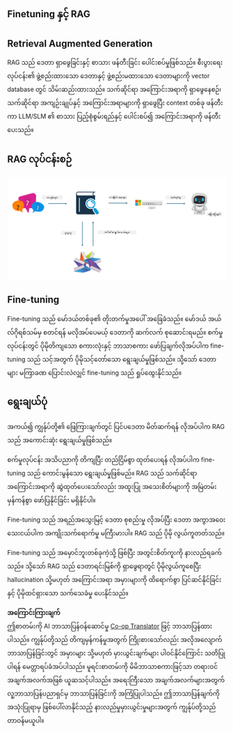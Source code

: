 <!--
CO_OP_TRANSLATOR_METADATA:
{
  "original_hash": "e4e010400c2918557b36bb932a14004c",
  "translation_date": "2025-07-17T09:32:17+00:00",
  "source_file": "md/03.FineTuning/FineTuning_vs_RAG.md",
  "language_code": "my"
}
-->
## Finetuning နှင့် RAG

## Retrieval Augmented Generation

RAG သည် ဒေတာ ရှာဖွေခြင်းနှင့် စာသား ဖန်တီးခြင်း ပေါင်းစပ်မှုဖြစ်သည်။ စီးပွားရေးလုပ်ငန်း၏ ဖွဲ့စည်းထားသော ဒေတာနှင့် ဖွဲ့စည်းမထားသော ဒေတာများကို vector database တွင် သိမ်းဆည်းထားသည်။ သက်ဆိုင်ရာ အကြောင်းအရာကို ရှာဖွေနေစဉ်၊ သက်ဆိုင်ရာ အကျဉ်းချုပ်နှင့် အကြောင်းအရာများကို ရှာဖွေပြီး context တစ်ခု ဖန်တီးကာ LLM/SLM ၏ စာသား ပြည့်စုံစွမ်းရည်နှင့် ပေါင်းစပ်၍ အကြောင်းအရာကို ဖန်တီးပေးသည်။

## RAG လုပ်ငန်းစဉ်
![FinetuningvsRAG](../../../../translated_images/rag.2014adc59e6f6007bafac13e800a6cbc3e297fbb9903efe20a93129bd13987e9.my.png)

## Fine-tuning
Fine-tuning သည် မော်ဒယ်တစ်ခု၏ တိုးတက်မှုအပေါ် အခြေခံသည်။ မော်ဒယ် အယ်လ်ဂိုရစ်သမ်မှ စတင်ရန် မလိုအပ်ပေမယ့် ဒေတာကို ဆက်လက် စုဆောင်းရမည်။ စက်မှုလုပ်ငန်းတွင် ပိုမိုတိကျသော စကားလုံးနှင့် ဘာသာစကား ဖော်ပြချက်လိုအပ်ပါက fine-tuning သည် သင့်အတွက် ပိုမိုသင့်တော်သော ရွေးချယ်မှုဖြစ်သည်။ သို့သော် ဒေတာများ မကြာခဏ ပြောင်းလဲလျှင် fine-tuning သည် ရှုပ်ထွေးနိုင်သည်။

## ရွေးချယ်ပုံ
အကယ်၍ ကျွန်ုပ်တို့၏ ဖြေကြားချက်တွင် ပြင်ပဒေတာ မိတ်ဆက်ရန် လိုအပ်ပါက RAG သည် အကောင်းဆုံး ရွေးချယ်မှုဖြစ်သည်။

စက်မှုလုပ်ငန်း အသိပညာကို တိကျပြီး တည်ငြိမ်စွာ ထုတ်ပေးရန် လိုအပ်ပါက fine-tuning သည် ကောင်းမွန်သော ရွေးချယ်မှုဖြစ်မည်။ RAG သည် သက်ဆိုင်ရာ အကြောင်းအရာကို ဆွဲထုတ်ပေးသော်လည်း အထူးပြု အသေးစိတ်များကို အမြဲတမ်း မှန်ကန်စွာ ဖော်ပြနိုင်ခြင်း မရှိနိုင်ပါ။

Fine-tuning သည် အရည်အသွေးမြင့် ဒေတာ စုစည်းမှု လိုအပ်ပြီး ဒေတာ အကွာအဝေး သေးငယ်ပါက အကျိုးသက်ရောက်မှု မကြီးမားပါ။ RAG သည် ပိုမို လွယ်ကူတတ်သည်။

Fine-tuning သည် အမှောင်ဘူးတစ်ခုကဲ့သို့ ဖြစ်ပြီး အတွင်းစိတ်ကူးကို နားလည်ရခက်သည်။ သို့သော် RAG သည် ဒေတာရင်းမြစ်ကို ရှာဖွေရာတွင် ပိုမိုလွယ်ကူစေပြီး hallucination သို့မဟုတ် အကြောင်းအရာ အမှားများကို ထိရောက်စွာ ပြင်ဆင်နိုင်ခြင်းနှင့် ပိုမိုထင်ရှားသော သက်သေခံမှု ပေးနိုင်သည်။

**အကြောင်းကြားချက်**  
ဤစာတမ်းကို AI ဘာသာပြန်ဝန်ဆောင်မှု [Co-op Translator](https://github.com/Azure/co-op-translator) ဖြင့် ဘာသာပြန်ထားပါသည်။ ကျွန်ုပ်တို့သည် တိကျမှန်ကန်မှုအတွက် ကြိုးစားသော်လည်း အလိုအလျောက် ဘာသာပြန်ခြင်းတွင် အမှားများ သို့မဟုတ် မှားယွင်းချက်များ ပါဝင်နိုင်ကြောင်း သတိပြုပါရန် မေတ္တာရပ်ခံအပ်ပါသည်။ မူရင်းစာတမ်းကို မိမိဘာသာစကားဖြင့်သာ တရားဝင်အချက်အလက်အဖြစ် ယူဆသင့်ပါသည်။ အရေးကြီးသော အချက်အလက်များအတွက် လူ့ဘာသာပြန်ပညာရှင်မှ ဘာသာပြန်ခြင်းကို အကြံပြုပါသည်။ ဤဘာသာပြန်ချက်ကို အသုံးပြုရာမှ ဖြစ်ပေါ်လာနိုင်သည့် နားလည်မှုမှားယွင်းမှုများအတွက် ကျွန်ုပ်တို့သည် တာဝန်မယူပါ။